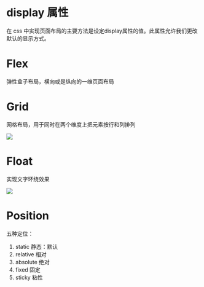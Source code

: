# display 属性

在 css 中实现页面布局的主要方法是设定display属性的值。此属性允许我们更改默认的显示方式。

# Flex

弹性盒子布局，横向或是纵向的一维页面布局

<!-- 在父元素上应用 display: flex ，所有子元素都将会按照 flex 进行布局

在所有子元素上添加 flex: 1，这会使得所有的子元素都伸展并填充容器 -->

# Grid

网格布局，用于同时在两个维度上把元素按行和列排列

<!-- 在父元素添加 display: grid ，使用 grid-template-rows 和 grid-template-columns 两个属性定义一些行和列的轨道，三个1fr的列，还有两个100px的行
```css
.wrapper {
    display: grid;
    grid-template-columns: 1fr 1fr 1fr;
    grid-template-rows: 100px 100px;
    grid-gap: 10px;
}
``` -->
![](./img/grid3x2.png)

# Float

实现文字环绕效果

![](./img/flt.png)

# Position

五种定位：
1. static 静态：默认
2. relative 相对
3. absolute 绝对
4. fixed 固定
5. sticky 粘性
